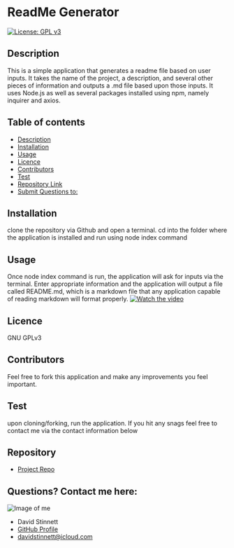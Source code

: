 # **ReadMe Generator**
[![License: GPL v3](https://img.shields.io/badge/License-GPLv3-blue.svg)](https://www.gnu.org/licenses/gpl-3.0)
## Description 
This is a simple application that generates a readme file based on user inputs. It takes the name of the project, a description, and several other pieces of information and outputs a .md file based upon those inputs. It uses Node.js as well as several packages installed using npm, namely inquirer and axios.
## Table of contents
- [Description](#Description)
- [Installation](#Installation)
- [Usage](#Usage)
- [Licence](#Licence)
- [Contributors](#Contributors)
- [Test](#Test)
- [Repository Link](#Repository)
- [Submit Questions to:](#GitHub) 
## Installation
clone the repository via Github and open a terminal. cd into the folder where the application is installed and run using node index command
## Usage
Once node index command is run, the application will ask for inputs via the terminal. Enter appropriate information and the application will output a file called README.md, which is a markdown file that any application capable of reading markdown will format properly. 
[![Watch the video](https://i.imgur.com/vKb2F1B.png)](https://youtu.be/PX3Y4k1lvRo)

## Licence
GNU GPLv3
## Contributors
Feel free to fork this application and make any improvements you feel important. 
## Test
upon cloning/forking, run the application. If you hit any snags feel free to contact me via the contact information below
## Repository
- [Project Repo](https://github.com/serjykalstryke/ReadMe-Generator)
## Questions? Contact me here:
![Image of me](https://avatars2.githubusercontent.com/u/68971513?v=4)
- David Stinnett
- [GitHub Profile](https://github.com/serjykalstryke)
- <davidstinnett@icloud.com>
